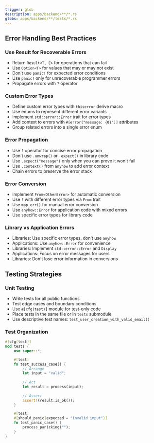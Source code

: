 ```yaml
---
trigger: glob
description: apps/backend/**/*.rs
globs: apps/backend/**/tests/*.rs
---
```


## Error Handling Best Practices

### Use Result for Recoverable Errors
- Return `Result<T, E>` for operations that can fail
- Use `Option<T>` for values that may or may not exist
- Don't use `panic!` for expected error conditions
- Use `panic!` only for unrecoverable programmer errors
- Propagate errors with `?` operator

### Custom Error Types
- Define custom error types with `thiserror` derive macro
- Use enums to represent different error variants
- Implement `std::error::Error` trait for error types
- Add context to errors with `#[error("message: {0}")]` attributes
- Group related errors into a single error enum

### Error Propagation
- Use `?` operator for concise error propagation
- Don't use `.unwrap()` or `.expect()` in library code
- Use `.expect("message")` only when you can prove it won't fail
- Use `.context()` from `anyhow` to add error context
- Chain errors to preserve the error stack

### Error Conversion
- Implement `From<OtherError>` for automatic conversion
- Use `?` with different error types via `From` trait
- Use `map_err()` for manual error conversion
- Use `anyhow::Error` for application code with mixed errors
- Use specific error types for library code

### Library vs Application Errors
- Libraries: Use specific error types, don't use `anyhow`
- Applications: Use `anyhow::Error` for convenience
- Libraries: Implement `std::error::Error` and `Display`
- Applications: Focus on error messages for users
- Libraries: Don't lose error information in conversions

## Testing Strategies

### Unit Testing
- Write tests for all public functions
- Test edge cases and boundary conditions
- Use `#[cfg(test)]` module for test-only code
- Place tests in the same file or in `tests` submodule
- Use descriptive test names: `test_user_creation_with_valid_email()`

### Test Organization
```rust
#[cfg(test)]
mod tests {
    use super::*;

    #[test]
    fn test_success_case() {
        // Arrange
        let input = "valid";
        
        // Act
        let result = process(input);
        
        // Assert
        assert!(result.is_ok());
    }

    #[test]
    #[should_panic(expected = "invalid input")]
    fn test_panic_case() {
        process_panicking("");
    }
}
```